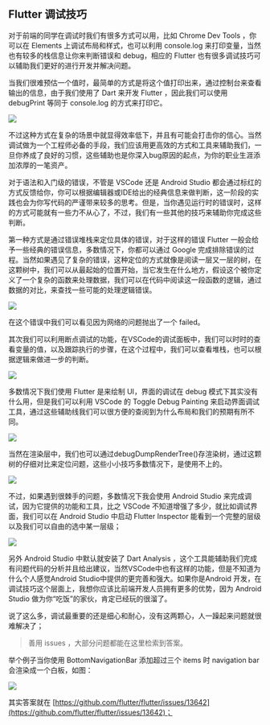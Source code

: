 ## Flutter 调试技巧

对于前端的同学在调试时我们有很多方式可以用，比如 Chrome Dev Tools ，你可以在 Elements 上调试布局和样式，也可以利用 console.log 来打印变量，当然也有较多的栈信息让你来判断错误和 debug，相应的 Flutter 也有很多调试技巧可以辅助我们更好的进行开发并解决问题。

当我们很难预估一个值时，最简单的方式是将这个值打印出来，通过控制台来查看输出的信息，由于我们使用了 Dart 来开发 Flutter ，因此我们可以使用 debugPrint 等同于 console.log 的方式来打印它。

![](../images/flutter-12.jpeg)

不过这种方式在复杂的场景中就显得效率低下，并且有可能会打击你的信心。当然调试做为一个工程师必备的手段，我们应该用更高效的方式和工具来辅助我们，一旦你养成了良好的习惯，这些辅助也是你深入bug原因的起点，为你的职业生涯添加浓厚的一笔资产。

对于语法和入门级的错误，不管是 VSCode 还是 Android Studio 都会通过标红的方式反馈给你，你可以根据编辑器或IDE给出的经典信息来做判断，这一阶段的实践也会为你写代码的严谨带来较多的思考。但是，当你遇见运行时的错误时，这样的方式可能就有一些力不从心了，不过，我们有一些其他的技巧来辅助你完成这些判断。

第一种方式是通过错误堆栈来定位具体的错误，对于这样的错误 Flutter 一般会给予一些经典的错误信息，多数情况下，你都可以通过 Google 完成排除错误的过程。当然如果遇见了复杂的错误，这种定位的方式就像是阅读一层又一层的树，在这颗树中，我们可以从最起始的位置开始，当它发生在什么地方，假设这个被你定义了一个复杂的函数来处理数据，我们可以在代码中阅读这一段函数的逻辑，通过数据的对比，来查找一些可能的处理逻辑错误。

![](../images/flutter-15.jpeg)

在这个错误中我们可以看见因为网络的问题抛出了一个 failed。

其次我们可以利用断点调试的功能，在VSCode的调试面板中，我们可以时时的查看变量的值，以及跟踪执行的步骤，在这个过程中，我们可以查看堆栈，也可以根据逻辑来做进一步的判断。

![](../images/flutter-13.jpeg)

多数情况下我们使用 Flutter 是来绘制 UI，界面的调试在 debug 模式下其实没有什么用，但是我们可以利用 VSCode 的 Toggle Debug Painting 来启动界面调试工具，通过这些辅助线我们可以很方便的查阅到为什么布局和我们的预期有所不同。

![](../images/flutter-14.jpeg)

当然在渲染层中，我们也可以通过debugDumpRenderTree()存渲染树，通过这颗树的仔细对比来定位问题，这些小小技巧多数情况下，是使用不上的。

![](../images/flutter-16.jpeg)

不过，如果遇到很棘手的问题，多数情况下我会使用 Android Studio 来完成调试，因为它提供的功能和工具，比之 VSCode 不知道增强了多少，就比如调试界面，我们可以在 Android Studio 中启动 Flutter Inspector 能看到一个完整的层级以及我们可以自由的选中某一层级；

![](../images/flutter-17.jpeg)

另外 Android Studio 中默认就安装了 Dart Analysis ，这个工具能辅助我们完成有问题代码的分析并且给出建议，当然VSCode中也有这样的功能，但是不知道为什么个人感觉Android Studio中提供的更完善和强大。如果你是Android 开发，在调试技巧这个层面上，我想你应该比前端开发人员拥有更多的优势，因为 Android Studio 做为你“吃饭”的家伙，肯定已经玩的很溜了。

说了这么多，调试最重要的还是细心和耐心，没有这两颗心，人一躁起来问题就很难解决了；

> 善用 issues ，大部分问题都能在这里检索到答案。

举个例子当你使用 BottomNavigationBar 添加超过三个 items 时 navigation bar 会渲染成一个白板，如图：

![](../images/flutter-22.png)

其实答案就在 [https://github.com/flutter/flutter/issues/13642](https://github.com/flutter/flutter/issues/13642)；